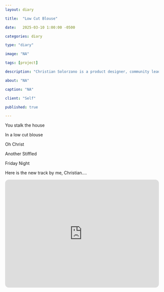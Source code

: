 ```yaml
---
layout: diary

title:  "Low Cut Blouse"

date:   2025-03-10 1:00:00 -0500

categories: diary

type: "diary"

image: "NA"

tags: [project]

description: "Christian Solorzano is a product designer, community leader, educator, and podcast host."

about: "NA"

caption: "NA"

client: "Self"

published: true

---
```

You stalk the house

In a low cut blouse

Oh Christ

Another Stiffled 

Friday Night

Here is the new track by me, Christian....

<iframe style="border-radius:12px" src="https://open.spotify.com/embed/album/4wj3EMSgKOecjWRVfuFP9e?utm_source=generator" width="100%" height="352" frameBorder="0" allowfullscreen="" allow="autoplay; clipboard-write; encrypted-media; fullscreen; picture-in-picture" loading="lazy"></iframe>

